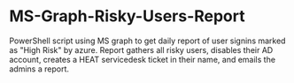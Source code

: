 # MS-Graph-Risky-Users-Report
PowerShell script using MS graph to get daily report of user signins marked as "High Risk" by azure. Report gathers all risky users, disables their AD account, creates a HEAT servicedesk ticket in their name, and emails the admins a report. 
